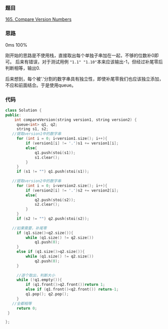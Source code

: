 ### 题目
[165. Compare Version Numbers](https://leetcode-cn.com/problems/compare-version-numbers/)
### 思路
0ms 100%

刚开始的思路是不使用栈，直接取出每个单独子串加在一起，不够的位数补0即可。
后来有错误，对于测试用例 ```"1.1" "1.10"```本来应该输出-1，但经过补尾零后判断相等，输出0.

后来想到，每个被'.'分割的数字串具有独立性，即使补尾零我们也应该独立添加，不应和前面结合。于是使用queue。


### 代码
```c++
class Solution {
public:
    int compareVersion(string version1, string version2) {
	 queue<int> q1, q2;
	 string s1, s2;
   //提取version1中的数字串
	 for (int i = 0; i<version1.size(); i++){
		 if (version1[i] != '.')s1 += version1[i];
		 else{
			 q1.push(stoi(s1));
			 s1.clear();
		 }
	 }
	 if (s1 != "") q1.push(stoi(s1));
   
   //提取version2中的数字串
	 for (int i = 0; i<version2.size(); i++){
		 if (version2[i] != '.')s2 += version2[i];
		 else{
			 q2.push(stoi(s2));
			 s2.clear();
		 }
	 }
	 if (s2 != "") q2.push(stoi(s2));
   
   //如果需要，补尾零
	 if (q1.size()<q2.size()){
		 while (q1.size() != q2.size())
			 q1.push(0);
	 }
	 else if (q1.size()>q2.size()){
		 while (q1.size() != q2.size())
			 q2.push(0);
	 }
     
     //逐个取出，判断大小
	 while (!q1.empty()){
		 if (q1.front()>q2.front())return 1;
		 else if (q1.front()<q2.front()) return-1;
		 q1.pop(); q2.pop();
	 }
   //全都相等
	 return 0;
 }

};
```
